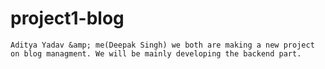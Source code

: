 # project1-blog

    Aditya Yadav &amp; me(Deepak Singh) we both are making a new project on blog managment. We will be mainly developing the backend part.
